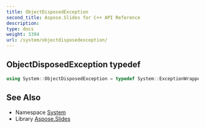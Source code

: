 ```yaml
---
title: ObjectDisposedException
second_title: Aspose.Slides for C++ API Reference
description: 
type: docs
weight: 3394
url: /system/objectdisposedexception/
---
```

## ObjectDisposedException typedef




```cpp
using System::ObjectDisposedException = typedef System::ExceptionWrapper<Details_ObjectDisposedException >
```

## See Also

* Namespace [System](../)
* Library [Aspose.Slides](../../)